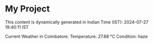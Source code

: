 # My Project

This content is dynamically generated in Indian Time (IST): 2024-07-27 19:40:11 IST


Current Weather in Coimbatore:
Temperature: 27.88 °C
Condition: haze
